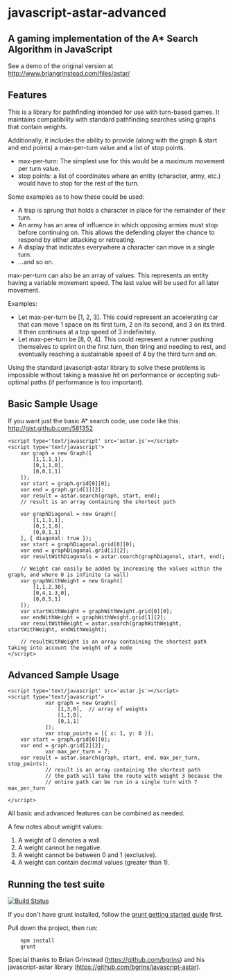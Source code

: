 # javascript-astar-advanced

## A gaming implementation of the A* Search Algorithm in JavaScript

See a demo of the original version at http://www.briangrinstead.com/files/astar/

## Features

This is a library for pathfinding intended for use with turn-based games. It
maintains compatibility with standard pathfinding searches using graphs that
contain weights.

Additionally, it includes the ability to provide (along with the graph & start
 and end points) a max-per-turn value and a list of stop points.

* max-per-turn: The simplest use for this would be a maximum movement per turn
value.
* stop points: a list of coordinates where an entity (character, army, etc.)
  would have to stop for the rest of the turn.

Some examples as to how these could be used:

* A trap is sprung that holds a character in place for the remainder of their
turn.
* An army has an area of influence in which opposing armies must stop before
continuing on. This allows the defending player the chance to respond by
either attacking or retreating.
* A display that indicates everywhere a character can move in a single turn.
* ...and so on.

max-per-turn can also be an array of values. This represents an entity having a
variable movement speed. The last value will be used for all later movement.

Examples:

* Let max-per-turn be [1, 2, 3]. This could represent an accelerating car
  that can move 1 space on its first turn, 2 on its second, and 3 on its third.
  It then continues at a top speed of 3 indefinitely.
* Let max-per-turn be [8, 0, 4]. This could represent a runner pushing
  themselves to sprint on the first turn, then tiring and needing to rest,
  and eventually reaching a sustainable speed of 4 by the third turn and on.

Using the standard javascript-astar library to solve these problems is
impossible without taking a massive hit on performance or accepting sub-optimal
paths (if performance is too important).

## Basic Sample Usage

If you want just the basic A* search code, use code like this: http://gist.github.com/581352

	<script type='text/javascript' src='astar.js'></script>
	<script type='text/javascript'>
		var graph = new Graph([
			[1,1,1,1],
			[0,1,1,0],
			[0,0,1,1]
		]);
		var start = graph.grid[0][0];
		var end = graph.grid[1][2];
		var result = astar.search(graph, start, end);
		// result is an array containing the shortest path

		var graphDiagonal = new Graph([
			[1,1,1,1],
			[0,1,1,0],
			[0,0,1,1]
		], { diagonal: true });
		var start = graphDiagonal.grid[0][0];
		var end = graphDiagonal.grid[1][2];
		var resultWithDiagonals = astar.search(graphDiagonal, start, end);

		// Weight can easily be added by increasing the values within the graph, and where 0 is infinite (a wall)
		var graphWithWeight = new Graph([
			[1,1,2,30],
			[0,4,1.3,0],
			[0,0,5,1]
		]);
		var startWithWeight = graphWithWeight.grid[0][0];
		var endWithWeight = graphWithWeight.grid[1][2];
		var resultWithWeight = astar.search(graphWithWeight, startWithWeight, endWithWeight);

		// resultWithWeight is an array containing the shortest path taking into account the weight of a node
	</script>

## Advanced Sample Usage

	<script type='text/javascript' src='astar.js'></script>
	<script type='text/javascript'>
                var graph = new Graph([
                    [1,3,0],  // array of weights
                    [1,1,0],
                    [0,1,1]
                ]);
                var stop_points = [{ x: 1, y: 0 }];
		var start = graph.grid[0][0];
		var end = graph.grid[2][2];
                var max_per_turn = 7;
		var result = astar.search(graph, start, end, max_per_turn, stop_points);
                // result is an array containing the shortest path
                // the path will take the route with weight 3 because the
                // entire path can be run in a single turn with 7 max_per_turn

	</script>

All basic and advanced features can be combined as needed.

A few notes about weight values:

1. A weight of 0 denotes a wall.
2. A weight cannot be negative.
3. A weight cannot be between 0 and 1 (exclusive).
4. A weight can contain decimal values (greater than 1).


## Running the test suite

[![Build
Status](https://api.travis-ci.org/danielmoniz/javascript-astar-advanced.png?branch=master)](https://github.com/danielmoniz/javascript-astar-advanced)

If you don't have grunt installed, follow the [grunt getting started guide](http://gruntjs.com/getting-started) first.

Pull down the project, then run:

		npm install
		grunt

Special thanks to Brian Grinstead (https://github.com/bgrins) and his
javascript-astar library (https://github.com/bgrins/javascript-astar).
